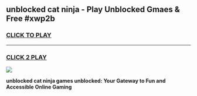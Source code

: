 
## unblocked cat ninja - Play Unblocked Gmaes & Free #xwp2b
<h3>
<a href="https://news.freeplayer.one?title=unblocked_cat_ninja&ref=24F">CLICK TO PLAY</a></h3>
<hr>

<h3>
<a href="https://news.freeplayer.one?title=unblocked_cat_ninja&ref=24F">CLICK 2 PLAY</a>
  
</h3>

<a href="https://news.freeplayer.one?title=unblocked_cat_ninja&ref=24F/"><img src="https://clearcache.store/games.png"></a>


**unblocked cat ninja games unblocked: Your Gateway to Fun and Accessible Online Gaming**
